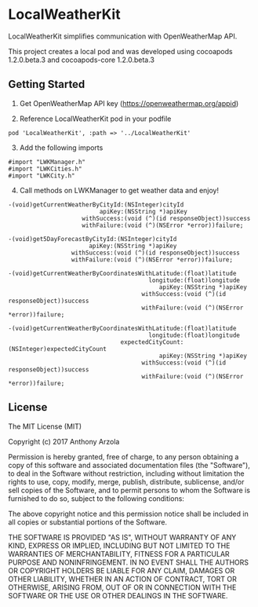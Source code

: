 LocalWeatherKit
===========

LocalWeatherKit simplifies communication with OpenWeatherMap API.

This project creates a local pod and was developed using cocoapods 1.2.0.beta.3 and cocoapods-core 1.2.0.beta.3

## Getting Started

1. Get OpenWeatherMap API key (https://openweathermap.org/appid)

2. Reference LocalWeatherKit pod in your podfile

  ```
  pod 'LocalWeatherKit', :path => '../LocalWeatherKit'
  ```

3. Add the following imports

  ```objc
  #import "LWKManager.h"
  #import "LWKCities.h"
  #import "LWKCity.h"
  ```

4. Call methods on LWKManager to get weather data and enjoy!

  ```objc
  -(void)getCurrentWeatherByCityId:(NSInteger)cityId
                            apiKey:(NSString *)apiKey
                       withSuccess:(void (^)(id responseObject))success
                       withFailure:(void (^)(NSError *error))failure;
  ```
  ```objc
  -(void)get5DayForecastByCityId:(NSInteger)cityId
                         apiKey:(NSString *)apiKey
                    withSuccess:(void (^)(id responseObject))success
                    withFailure:(void (^)(NSError *error))failure;
  ```
  ```objc
  -(void)getCurrentWeatherByCoordinatesWithLatitude:(float)latitude
                                          longitude:(float)longitude
                                             apiKey:(NSString *)apiKey
                                        withSuccess:(void (^)(id responseObject))success
                                        withFailure:(void (^)(NSError *error))failure;
  ```
  ```objc
  -(void)getCurrentWeatherByCoordinatesWithLatitude:(float)latitude
                                          longitude:(float)longitude
                                  expectedCityCount:(NSInteger)expectedCityCount
                                             apiKey:(NSString *)apiKey
                                        withSuccess:(void (^)(id responseObject))success
                                        withFailure:(void (^)(NSError *error))failure;
  ```                     

## License
The MIT License (MIT)

Copyright (c) 2017 Anthony Arzola

Permission is hereby granted, free of charge, to any person obtaining a copy of
this software and associated documentation files (the "Software"), to deal in
the Software without restriction, including without limitation the rights to
use, copy, modify, merge, publish, distribute, sublicense, and/or sell copies of
the Software, and to permit persons to whom the Software is furnished to do so,
subject to the following conditions:

The above copyright notice and this permission notice shall be included in all
copies or substantial portions of the Software.

THE SOFTWARE IS PROVIDED "AS IS", WITHOUT WARRANTY OF ANY KIND, EXPRESS OR
IMPLIED, INCLUDING BUT NOT LIMITED TO THE WARRANTIES OF MERCHANTABILITY, FITNESS
FOR A PARTICULAR PURPOSE AND NONINFRINGEMENT. IN NO EVENT SHALL THE AUTHORS OR
COPYRIGHT HOLDERS BE LIABLE FOR ANY CLAIM, DAMAGES OR OTHER LIABILITY, WHETHER
IN AN ACTION OF CONTRACT, TORT OR OTHERWISE, ARISING FROM, OUT OF OR IN
CONNECTION WITH THE SOFTWARE OR THE USE OR OTHER DEALINGS IN THE SOFTWARE.
